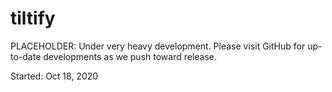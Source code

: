 # tiltify

PLACEHOLDER: Under very heavy development. Please visit GitHub for up-to-date developments as we push toward release.

Started: Oct 18, 2020